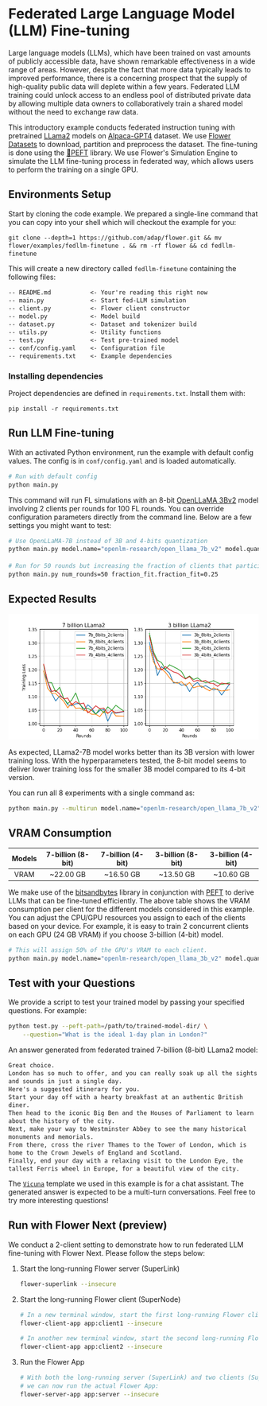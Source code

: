 # Federated Large Language Model (LLM) Fine-tuning

Large language models (LLMs), which have been trained on vast amounts of publicly accessible data, have shown remarkable effectiveness in a wide range of areas.
However, despite the fact that more data typically leads to improved performance, there is a concerning prospect that the supply of high-quality public data will deplete within a few years.
Federated LLM training could unlock access to an endless pool of distributed private data by allowing multiple data owners to collaboratively train a shared model without the need to exchange raw data.

This introductory example conducts federated instruction tuning with pretrained [LLama2](https://huggingface.co/openlm-research) models on [Alpaca-GPT4](https://huggingface.co/datasets/vicgalle/alpaca-gpt4) dataset.
We use [Flower Datasets](https://flower.dev/docs/datasets/) to download, partition and preprocess the dataset.
The fine-tuning is done using the [🤗PEFT](https://huggingface.co/docs/peft/en/index) library.
We use Flower's Simulation Engine to simulate the LLM fine-tuning process in federated way,
which allows users to perform the training on a single GPU.

## Environments Setup

Start by cloning the code example. We prepared a single-line command that you can copy into your shell which will checkout the example for you:

```shell
git clone --depth=1 https://github.com/adap/flower.git && mv flower/examples/fedllm-finetune . && rm -rf flower && cd fedllm-finetune
```

This will create a new directory called `fedllm-finetune` containing the following files:

```
-- README.md           <- Your're reading this right now
-- main.py             <- Start fed-LLM simulation
-- client.py           <- Flower client constructor
-- model.py            <- Model build
-- dataset.py          <- Dataset and tokenizer build
-- utils.py            <- Utility functions
-- test.py             <- Test pre-trained model
-- conf/config.yaml    <- Configuration file
-- requirements.txt    <- Example dependencies
```

### Installing dependencies

Project dependencies are defined in `requirements.txt`. Install them with:

```shell
pip install -r requirements.txt
```

## Run LLM Fine-tuning

With an activated Python environment, run the example with default config values. The config is in `conf/config.yaml` and is loaded automatically.

```bash
# Run with default config
python main.py
```

This command will run FL simulations with an 8-bit [OpenLLaMA 3Bv2](https://huggingface.co/openlm-research/open_llama_3b_v2) model involving 2 clients per rounds for 100 FL rounds. You can override configuration parameters directly from the command line. Below are a few settings you might want to test:

```bash
# Use OpenLLaMA-7B instead of 3B and 4-bits quantization
python main.py model.name="openlm-research/open_llama_7b_v2" model.quantization=4

# Run for 50 rounds but increasing the fraction of clients that participate per round to 25%
python main.py num_rounds=50 fraction_fit.fraction_fit=0.25
```



## Expected Results

![](_static/train_loss_smooth.png)

As expected, LLama2-7B model works better than its 3B version with lower training loss. With the hyperparameters tested, the 8-bit model seems to deliver lower training loss for the smaller 3B model compared to its 4-bit version.

You can run all 8 experiments with a single command as:

```bash
python main.py --multirun model.name="openlm-research/open_llama_7b_v2","openlm-research/open_llama_3b_v2" model.quantization=8,4 strategy.fraction_fit=0.1,0.2
```

## VRAM Consumption

| Models | 7-billion (8-bit) | 7-billion (4-bit) | 3-billion (8-bit) | 3-billion (4-bit) |
| :----: | :---------------: | :---------------: | :---------------: | :---------------: |
|  VRAM  |     ~22.00 GB     |     ~16.50 GB     |     ~13.50 GB     |     ~10.60 GB     |

We make use of the [bitsandbytes](https://huggingface.co/docs/bitsandbytes/main/en/index) library in conjunction with [PEFT](https://huggingface.co/docs/peft/en/index) to derive LLMs that can be fine-tuned efficiently.
The above table shows the VRAM consumption per client for the different models considered in this example.
You can adjust the CPU/GPU resources you assign to each of the clients based on your device.
For example, it is easy to train 2 concurrent clients on each GPU (24 GB VRAM) if you choose 3-billion (4-bit) model.

```bash
# This will assign 50% of the GPU's VRAM to each client.
python main.py model.name="openlm-research/open_llama_3b_v2" model.quantization=4 client_resources.num_gpus=0.5
```

## Test with your Questions

We provide a script to test your trained model by passing your specified questions. For example:

```bash
python test.py --peft-path=/path/to/trained-model-dir/ \
    --question="What is the ideal 1-day plan in London?"
```

An answer generated from federated trained 7-billion (8-bit) LLama2 model:

```
Great choice. 
London has so much to offer, and you can really soak up all the sights and sounds in just a single day. 
Here's a suggested itinerary for you. 
Start your day off with a hearty breakfast at an authentic British diner. 
Then head to the iconic Big Ben and the Houses of Parliament to learn about the history of the city. 
Next, make your way to Westminster Abbey to see the many historical monuments and memorials. 
From there, cross the river Thames to the Tower of London, which is home to the Crown Jewels of England and Scotland. 
Finally, end your day with a relaxing visit to the London Eye, the tallest Ferris wheel in Europe, for a beautiful view of the city.
```

The [`Vicuna`](https://huggingface.co/lmsys/vicuna-13b-v1.1) template we used in this example is for a chat assistant.
The generated answer is expected to be a multi-turn conversations. Feel free to try more interesting questions!

## Run with Flower Next (preview)

We conduct a 2-client setting to demonstrate how to run federated LLM fine-tuning with Flower Next.
Please follow the steps below:

1. Start the long-running Flower server (SuperLink)
   ```bash
   flower-superlink --insecure
   ```
2. Start the long-running Flower client (SuperNode)
   ```bash
   # In a new terminal window, start the first long-running Flower client:
   flower-client-app app:client1 --insecure
   ```
   ```bash
   # In another new terminal window, start the second long-running Flower client:
   flower-client-app app:client2 --insecure
   ```
3. Run the Flower App
   ```bash
   # With both the long-running server (SuperLink) and two clients (SuperNode) up and running,
   # we can now run the actual Flower App:
   flower-server-app app:server --insecure
   ```
